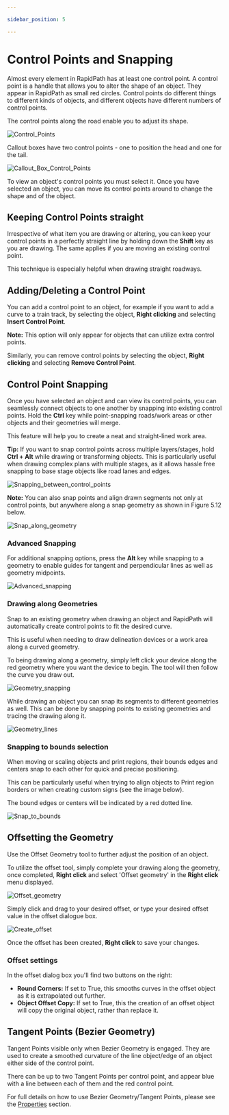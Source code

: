 ```yaml
---

sidebar_position: 5

---
```

# Control Points and Snapping

Almost every element in RapidPath has at least one control point. A control point is a handle that allows you to alter the shape of an object. They appear in RapidPath as small red circles. Control points do different things to different kinds of objects, and different objects have different numbers of control points.

The control points along the road enable you to adjust its shape.

![Control_Points](./assets/Control_Points.png)

Callout boxes have two control points - one to position the head and one for the tail.

![Callout_Box_Control_Points](./assets/Callout_Box_Control_Points.png)

To view an object's control points you must select it. Once you have selected an object, you can move its control points around to change the shape and of the object.

## Keeping Control Points straight

Irrespective of what item you are drawing or altering, you can keep your control points in a perfectly straight line by holding down the **Shift** key as you are drawing. The same applies if you are moving an existing control point.

This technique is especially helpful when drawing straight roadways.

## Adding/Deleting a Control Point

You can add a control point to an object, for example if you want to add a curve to a train track, by selecting the object, **Right clicking** and selecting **Insert Control Point**.

**Note:** This option will only appear for objects that can utilize extra control points.

Similarly, you can remove control points by selecting the object, **Right clicking** and selecting **Remove Control Point**.

## Control Point Snapping

Once you have selected an object and can view its control points, you can seamlessly connect objects to one another by snapping into existing control points. Hold the **Ctrl** key while point-snapping roads/work areas or other objects and their geometries will merge.

This feature will help you to create a neat and straight-lined work area.

**Tip:** If you want to snap control points across multiple layers/stages, hold **Ctrl + Alt** while drawing or transforming objects. This is particularly useful when drawing complex plans with multiple stages, as it allows hassle free snapping to base stage objects like road lanes and edges.

![Snapping_between_control_points](./assets/Snapping_between_control_points.png)

**Note:** You can also snap points and align drawn segments not only at control points, but anywhere along a snap geometry as shown in Figure 5.12 below.

![Snap_along_geometry](./assets/Snap_along_geometry.png)

### Advanced Snapping

For additional snapping options, press the **Alt** key while snapping to a geometry to enable guides for tangent and perpendicular lines as well as geometry midpoints.

![Advanced_snapping](./assets/Advanced_snapping.png)

### Drawing along Geometries

Snap to an existing geometry when drawing an object and RapidPath will automatically create control points to fit the desired curve.

This is useful when needing to draw delineation devices or a work area along a curved geometry.

To being drawing along a geometry, simply left click your device along the red geometry where you want the device to begin. The tool will then follow the curve you draw out.

![Geometry_snapping](./assets/Geometry_snapping.png)

While drawing an object you can snap its segments to different geometries as well. This can be done by snapping points to existing geometries and tracing the drawing along it.

![Geometry_lines](./assets/Geometry_lines.png)

### Snapping to bounds selection

When moving or scaling objects and print regions, their bounds edges and centers snap to each other for quick and precise positioning.

This can be particularly useful when trying to align objects to Print region borders or when creating custom signs (see the image below).

The bound edges or centers will be indicated by a red dotted line.

![Snap_to_bounds](./assets/Snap_to_bounds.png)

## Offsetting the Geometry

Use the Offset Geometry tool to further adjust the position of an object.

To utilize the offset tool, simply complete your drawing along the geometry, once completed, **Right click** and select 'Offset geometry' in the **Right click** menu displayed.

![Offset_geometry](./assets/Offset_geometry.png)

Simply click and drag to your desired offset, or type your desired offset value in the offset dialogue box.

![Create_offset](./assets/Create_offset.png)

Once the offset has been created, **Right click** to save your changes.

### Offset settings

In the offset dialog box you'll find two buttons on the right:

- **Round Corners:** If set to True, this smooths curves in the offset object as it is extrapolated out further.
- **Object Offset Copy:** If set to True, this the creation of an offset object will copy the original object, rather than replace it.

## Tangent Points (Bezier Geometry)

Tangent Points visible only when Bezier Geometry is engaged. They are used to create a smoothed curvature of the line object/edge of an object either side of the control point.

There can be up to two Tangent Points per control point, and appear blue with a line between each of them and the red control point.

For full details on how to use Bezier Geometry/Tangent Points, please see the [Properties](/docs/rapidplan/object-properties-and-transformations/object-geometry.md) section.
